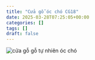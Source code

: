 ```yaml
---
title: "Cửa gỗ óc chó CG18"
date: 2025-03-28T07:25:05+00:00
categories: []
tags: []
draft: false
---
```

![cửa gỗ gỗ tự nhiên óc chó](/img/cua-go/cg18/cua-go-oc-cho-cg18-1.webp)